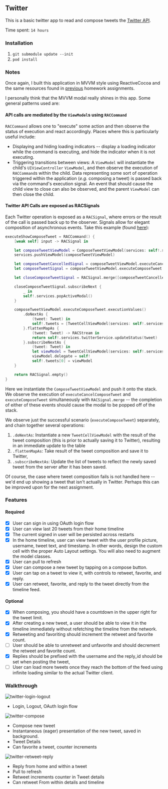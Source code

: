 ## Twitter

This is a basic twitter app to read and compose tweets the [Twitter API](https://apps.twitter.com/).

Time spent: `14 hours`

### Installation

1. `git submodule update --init`
2. `pod install`

### Notes

Once again, I built this application in MVVM style using ReactiveCocoa
and the same resources found in
[previous](https://github.com/jalehman/YelpClone) homework
assignments.

I personally think that the MVVM modal really shines in this app. Some general patterns used are:

#### API calls are mediated by the `ViewModel`s using `RACCommand`

`RACCommand` allows one to "execute" some action and then observe the status of execution and react accordingly. Places where this is particularly useful include:

+ Displaying and hiding loading indicators -- display a loading indicator while the command is executing, and hide the indicator when it is not executing.
+ Triggering transitions between views: A `ViewModel` will instantiate the child's `UIViewController` `ViewModel`, and then observe the execution of `RACCommand`s within the child.
Data representing some sort of operation triggered within the application (*e.g.* composing a tweet) is passed back via the command's execution signal.
An event that should cause the child view to close can also be observed, and the parent `ViewModel` can then close the child.

#### Twitter API Calls are exposed as RACSignals

Each Twitter operation is exposed as a `RACSignal`, where errors or the result of the call is passed back up to the observer. Signals allow for elegant composition of asynchronous events.
Take this example (found [here](https://github.com/jalehman/twitter-clone/blob/master/TwitterClient/TweetsTableViewModel.swift#L61)):

```swift
executeShowComposeTweet = RACCommand() {
    [weak self] input -> RACSignal in

    let composeTweetViewModel = ComposeTweetViewModel(services: self!.services)
    services.pushViewModel(composeTweetViewModel)

    let composeTweetCancelledSignal = composeTweetViewModel.executeCancelComposeTweet.executionSignals
    let composeTweetSignal = composeTweetViewModel.executeComposeTweet.executionSignals

    let closeComposeTweetSignal = RACSignal.merge([composeTweetCancelledSignal, composeTweetSignal])

    closeComposeTweetSignal.subscribeNext {
        _ in
        self!.services.popActiveModal()
    }

    composeTweetViewModel.executeComposeTweet.executionValues()
        .doNextAs {
            (tweet: Tweet) in
            self!.tweets = [TweetCellViewModel(services: self!.services, tweet: tweet)] + self!.tweets
        }.flattenMapAs {
            (tweet: Tweet) -> RACStream in
            return self!.services.twitterService.updateStatus(tweet)
        }.subscribeNextAs {
            (tweet: Tweet) in
            let viewModel = TweetCellViewModel(services: self!.services, tweet: tweet)
            viewModel.delegate = self!
            self!.tweets[0] = viewModel
    }

    return RACSignal.empty()
}
```

Here we instantiate the `ComposeTweetViewModel` and push it onto the stack. We observe the execution of `executeCancelComposeTweet` and `executeComposeTweet` simultaneously with
`RACSignal.merge` -- the completion of either of these events should cause the modal to be popped off of the stack.

We observe just the successful scenario (`executeComposeTweet`) separately, and chain together several operations:
1. `.doNextAs`: Instantiate a new `TweetCellViewModel` with the result of the tweet composition (this is prior to actually saving it to Twitter), resulting in an immediate update to the table
2. `.flattenMapAs`: Take result of the tweet composition and save it to Twitter,
3. `.subscribeNextAs`: Update the list of tweets to reflect the newly saved tweet from the server after it has been saved.

Of course, the case where tweet composition fails is not handled here -- we'd end up showing a tweet that isn't actually in Twitter. Perhaps this can be improved upon for the next assignment.

### Features

#### Required

- [x] User can sign in using OAuth login flow
- [x] User can view last 20 tweets from their home timeline
- [x] The current signed in user will be persisted across restarts
- [x] In the home timeline, user can view tweet with the user profile picture, username, tweet text, and timestamp.  In other words, design the custom cell with the proper Auto Layout settings.  You will also need to augment the model classes.
- [x] User can pull to refresh
- [x] User can compose a new tweet by tapping on a compose button.
- [x] User can tap on a tweet to view it, with controls to retweet, favorite, and reply.
- [x] User can retweet, favorite, and reply to the tweet directly from the timeline feed.

#### Optional

- [x] When composing, you should have a countdown in the upper right for the tweet limit.
- [x] After creating a new tweet, a user should be able to view it in the timeline immediately without refetching the timeline from the network.
- [x] Retweeting and favoriting should increment the retweet and favorite count.
- [ ] User should be able to unretweet and unfavorite and should decrement the retweet and favorite count.
- [x] Replies should be prefixed with the username and the reply_id should be set when posting the tweet,
- [ ] User can load more tweets once they reach the bottom of the feed using infinite loading similar to the actual Twitter client.

### Walkthrough

![twitter-login-logout](twitter-login-logout.gif)

+ Login, Logout, OAuth login flow

![twitter-compose](twitter-compose.gif)

+ Compose new tweet
+ Instantaneous (eager) presentation of the new tweet, saved in background.
+ Tweet Details
+ Can favorite a tweet, counter increments

![twitter-retweet-reply](twitter-retweet-reply.gif)

+ Reply from home and within a tweet
+ Pull to refresh
+ Retweet increments counter in Tweet details
+ Can retweet From within details and timeline
